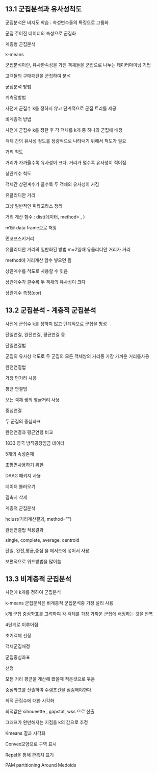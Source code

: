 ## 13.1 군집분석과 유사성척도



군집분석은 비지도 학습 : 속성변수들의 특징으로 그룹화



군집 주어진 데이터의 속성으로 군집화

계층형 군집분석

k-means



군집분석이란, 유사한속성을 가진 객체들을 군집으로 나누는 데이터마이닝 기법



고객들의 구매패턴을 군집하여 분석



군집분석 방법

계측정방법

사전에 군집수 k를 정하지 않고 단계적으로 군집 트리를 제공

비계층적 방법

사전에 군집수 k를 정한 후 각 객체를 k개 중 하나의 군집에 배정



객체 간의 유사성 정도를 정량적으로 나타내기 위해서 척도가 필요

거리 척도

거리가 가까울수록 유사성이 크다. 거리가 멀수록 유사성이 적어짐

상관계수 척도 

객체간 상관계수가 클수록 두 객체의 유사성이 커짐



유클리디안 거리

그냥 일반적인 피타고라스 정리



거리 계산 함수 : dist(데이터, method= , )

m1을 data frame으로 저장



민코프스키거리

유클리디안 거리의 일반화된 방법 m=2일때 유클리디안 거리가 거리



method에 거리계산 함수 넣으면 됨



상관계수를 척도로 사용할 수 잇음

상관계수가 클수록 두 객체의 유사성이 크다



상관계수 측정(cor)













## 13.2 군집분석  - 계층적 군집분석



사전에 군집수 k를 정하지 않고 단계적으로 군집을 형성



단일연결, 완전연결, 평균연결 등



단일연결법

군집의 유사성 척도로 두 군집의 모든 객체쌍의 거리중 가장 가까운 거리를사용





완전연결법

가장 먼거리 사용



평균 연결법

모든 객체 쌍의 평균거리 사용



중심연결

두 군집의 중심좌표





완전연결과 평균연령 비교

1833 영국 방직공장임금 데이터

5개의 속성존재



초평면사용하기 위한

DAAG 패키지 사용 

데이터 불러오기

결측지 삭제



계층적 군집분석

hclust(거리계산결과, method="") 



완전연결법 적용결과 

single, complete, average, centroid

단일, 완전,평균,중심 을 메서드에 넣어서 사용



보편적으로 워드방법을 많이씀





## 13.3 비계층적 군집분석



사전에 k개를 정하여 군집분석



k-means 군집분석은 비계층적 군집분석중 가장 널리 사용

k개 군집 중심좌표를 고려하여 각 객체를 가장 가까운 군집에 배정하는 것을 반복

4단계로 이루어짐

초기객체 선정

객체군집배정

군집중심좌표

선정





모든 거리 평균을 계산해 봤을때 적은것으로 묶음

중심좌표를 산출하여 수렴조건을 점검해야한다.





최적 군집수에 대한 시각화

최적값은 sihoueette , gapstat, wss 으로 산출

그래프가 완만해지는 지점을 k의 값으로 추정



Kmeans 결과 시각화

Convex모양으로 구역 표시

Repel을 통해 관측치 표기



PAM partitioning Around Medoids


















